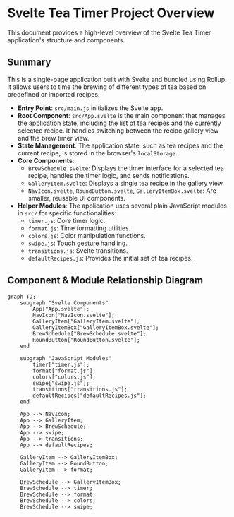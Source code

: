 # Svelte Tea Timer Project Overview

This document provides a high-level overview of the Svelte Tea Timer application's structure and components.

## Summary

This is a single-page application built with Svelte and bundled using Rollup. It allows users to time the brewing of different types of tea based on predefined or imported recipes.

-   **Entry Point**: `src/main.js` initializes the Svelte app.
-   **Root Component**: `src/App.svelte` is the main component that manages the application state, including the list of tea recipes and the currently selected recipe. It handles switching between the recipe gallery view and the brew timer view.
-   **State Management**: The application state, such as tea recipes and the current recipe, is stored in the browser's `localStorage`.
-   **Core Components**:
    -   `BrewSchedule.svelte`: Displays the timer interface for a selected tea recipe, handles the timer logic, and sends notifications.
    -   `GalleryItem.svelte`: Displays a single tea recipe in the gallery view.
    -   `NavIcon.svelte`, `RoundButton.svelte`, `GalleryItemBox.svelte`: Are smaller, reusable UI components.
-   **Helper Modules**: The application uses several plain JavaScript modules in `src/` for specific functionalities:
    -   `timer.js`: Core timer logic.
    -   `format.js`: Time formatting utilities.
    -   `colors.js`: Color manipulation functions.
    -   `swipe.js`: Touch gesture handling.
    -   `transitions.js`: Svelte transitions.
    -   `defaultRecipes.js`: Provides the initial set of tea recipes.

## Component & Module Relationship Diagram

```mermaid
graph TD;
    subgraph "Svelte Components"
        App["App.svelte"];
        NavIcon["NavIcon.svelte"];
        GalleryItem["GalleryItem.svelte"];
        GalleryItemBox["GalleryItemBox.svelte"];
        BrewSchedule["BrewSchedule.svelte"];
        RoundButton["RoundButton.svelte"];
    end

    subgraph "JavaScript Modules"
        timer["timer.js"];
        format["format.js"];
        colors["colors.js"];
        swipe["swipe.js"];
        transitions["transitions.js"];
        defaultRecipes["defaultRecipes.js"];
    end

    App --> NavIcon;
    App --> GalleryItem;
    App --> BrewSchedule;
    App --> swipe;
    App --> transitions;
    App --> defaultRecipes;

    GalleryItem --> GalleryItemBox;
    GalleryItem --> RoundButton;
    GalleryItem --> format;

    BrewSchedule --> GalleryItemBox;
    BrewSchedule --> timer;
    BrewSchedule --> format;
    BrewSchedule --> colors;
    BrewSchedule --> swipe;
``` 